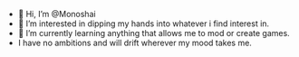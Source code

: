 - 👋 Hi, I’m @Monoshai
- 👀 I’m interested in dipping my hands into whatever i find interest in.
- 🌱 I’m currently learning anything that allows me to mod or create games.
- I have no ambitions and will drift wherever my mood takes me.
<!---
Monoshai/Monoshai is a ✨ special ✨ repository because its `README.md` (this file) appears on your GitHub profile.
You can click the Preview link to take a look at your changes.
--->
